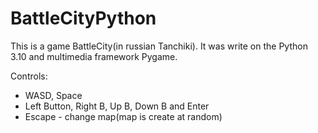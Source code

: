 # BattleCityPython

This is a game BattleCity(in russian Tanchiki).
It was write on the Python 3.10 and multimedia framework Pygame.

Controls:
  * WASD, Space
  * Left Button, Right B, Up B, Down B and Enter
  * Escape - change map(map is create at random)
